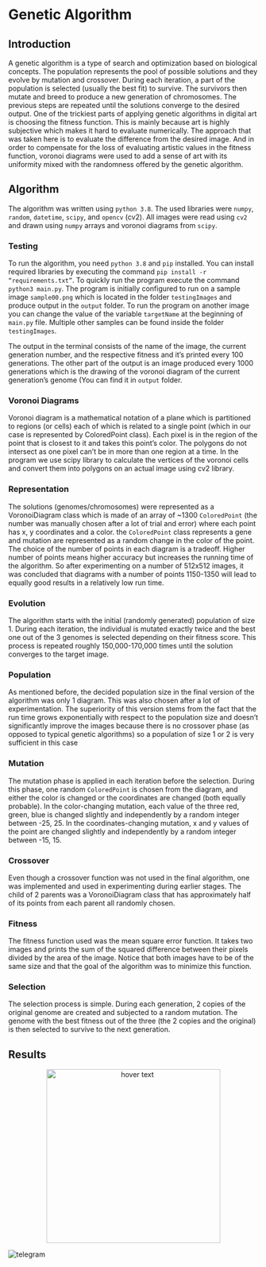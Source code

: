 # Genetic Algorithm

## Introduction
A genetic algorithm is a type of search and optimization based on biological concepts. The population represents the pool of possible solutions and they evolve by mutation and crossover. During each iteration, a part of the population is selected (usually the best fit) to survive. The survivors then mutate and breed to produce a new generation of chromosomes. The previous steps are repeated until the solutions converge to the desired output. One of the trickiest parts of applying genetic algorithms in digital art is choosing the fitness function. This is mainly because art is highly subjective which makes it hard to evaluate numerically. The approach that was taken here is to evaluate the difference from the desired image. And in order to compensate for the loss of evaluating artistic values in the fitness function, voronoi diagrams were used to add a sense of art with its uniformity mixed with the randomness offered by the genetic algorithm.

## Algorithm
The algorithm was written using `python 3.8`. The used libraries were `numpy`, `random`, `datetime`, `scipy`, and `opencv` (cv2). All images were read using `cv2` and drawn using `numpy` arrays and voronoi diagrams from `scipy`.
### Testing
To run the algorithm, you need `python 3.8` and `pip` installed. You can install required libraries by executing the command `pip install -r “requirements.txt”`. To quickly run the program execute the command `python3 main.py`. The program is initially configured to run on a sample image `sample00.png` which is located in the folder `testingImages` and produce output in the `output` folder. To run the program on another image you can change the value of the variable `targetName` at the beginning of `main.py` file. Multiple other samples can be found inside the folder `testingImages`.

The output in the terminal consists of the name of the image, the current generation number, and the respective fitness and it’s printed every 100 generations. The other part of the output is an image produced every 1000 generations which is the drawing of the voronoi diagram of the current generation’s genome (You can find it in `output` folder.
### Voronoi Diagrams
Voronoi diagram is a mathematical notation of a plane which is partitioned to regions (or cells) each of which is related to a single point (which in our case is represented by ColoredPoint class). Each pixel is in the region of the point that is closest to it and takes this point’s color. The polygons do not intersect as one pixel can’t be in more than one region at a time. In the program we use scipy library to calculate the vertices of the voronoi cells and convert them into polygons on an actual image using cv2 library.

### Representation
The solutions (genomes/chromosomes) were represented as a VoronoiDiagram class which is made of an array of ~1300 `ColoredPoint` (the number was manually chosen after a lot of trial and error) where each point has x, y coordinates and a color. the `ColoredPoint` class represents a gene and mutation are represented as a random change in the color of the point.
The choice of the number of points in each diagram is a tradeoff. Higher number of points means higher accuracy but increases the running time of the algorithm. So after experimenting on a number of 512x512 images, it was concluded that diagrams with a number of points 1150-1350 will lead to equally good results in a relatively low run time.

### Evolution
The algorithm starts with the initial (randomly generated) population of size 1. During each iteration, the individual is mutated exactly twice and the best one out of the 3 genomes is selected depending on their fitness score. This process is repeated roughly 150,000-170,000 times until the solution converges to the target image.

### Population
As mentioned before, the decided population size in the final version of the algorithm was only 1 diagram. This was also chosen after a lot of experimentation. The superiority of this version stems from the fact that the run time grows exponentially with respect to the population size and doesn’t significantly improve the images because there is no crossover phase (as opposed to typical genetic algorithms) so a population of size 1 or 2 is very sufficient in this case

### Mutation
The mutation phase is applied in each iteration before the selection. During this phase, one random `ColoredPoint` is chosen from the diagram, and either the color is changed or the coordinates are changed (both equally probable). In the color-changing mutation, each value of the three red, green, blue is changed slightly and independently by a random integer between -25, 25. In the coordinates-changing mutation, x and y values of the point are changed slightly and independently by a random integer between -15, 15.

### Crossover
Even though a crossover function was not used in the final algorithm, one was implemented and used in experimenting during earlier stages. The child of 2 parents was a VoronoiDiagram class that has approximately half of its points from each parent all randomly chosen.

### Fitness
The fitness function used was the mean square error function. It takes two images and prints the sum of the squared difference between their pixels divided by the area of the image. Notice that both images have to be of the same size and that the goal of the algorithm was to minimize this function.

### Selection
The selection process is simple. During each generation, 2 copies of the original genome are created and subjected to a random mutation. The genome with the best fitness out of the three (the 2 copies and the original) is then selected to survive to the next generation.

## Results

<p align="center">
  <img src="https://i.ibb.co/nbp8Gdx/telegram.png" width="350" title="hover text">
</p>

![telegram](https://i.ibb.co/nbp8Gdx/telegram.png)
